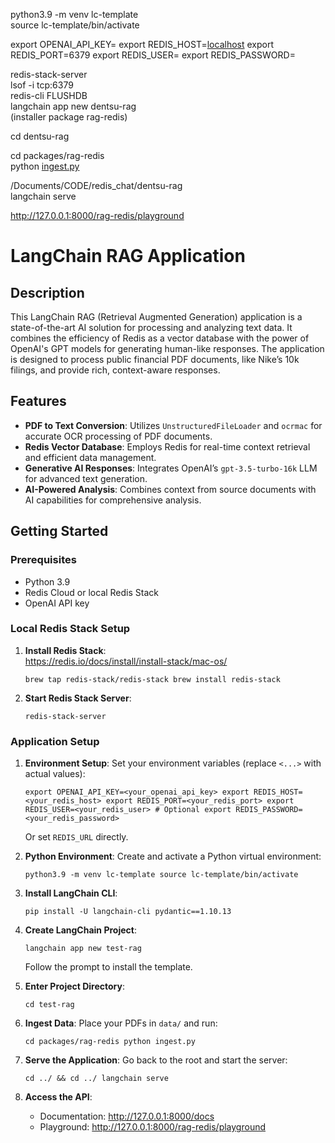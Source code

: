 python3.9 -m venv lc-template\
source lc-template/bin/activate

export OPENAI_API_KEY= export REDIS_HOST=[localhost](http://localhost) export REDIS_PORT=6379 export REDIS_USER= export REDIS_PASSWORD=

redis-stack-server\
lsof -i tcp:6379\
redis-cli FLUSHDB \
langchain app new dentsu-rag\
(installer package rag-redis)

cd dentsu-rag

cd packages/rag-redis\
python [ingest.py](http://ingest.py)

/Documents/CODE/redis_chat/dentsu-rag\
langchain serve

<http://127.0.0.1:8000/rag-redis/playground>

# **LangChain RAG Application**

## **Description**

This LangChain RAG (Retrieval Augmented Generation) application is a state-of-the-art AI solution for processing and analyzing text data. It combines the efficiency of Redis as a vector database with the power of OpenAI's GPT models for generating human-like responses. The application is designed to process public financial PDF documents, like Nike’s 10k filings, and provide rich, context-aware responses.

## **Features**

- **PDF to Text Conversion**: Utilizes `UnstructuredFileLoader` and `ocrmac` for accurate OCR processing of PDF documents.
- **Redis Vector Database**: Employs Redis for real-time context retrieval and efficient data management.
- **Generative AI Responses**: Integrates OpenAI’s `gpt-3.5-turbo-16k` LLM for advanced text generation.
- **AI-Powered Analysis**: Combines context from source documents with AI capabilities for comprehensive analysis.

## **Getting Started**

### **Prerequisites**

- Python 3.9
- Redis Cloud or local Redis Stack
- OpenAI API key

### **Local Redis Stack Setup**

1. **Install Redis Stack**:\
   https://redis.io/docs/install/install-stack/mac-os/

   `brew tap redis-stack/redis-stack brew install redis-stack`

2. **Start Redis Stack Server**:

   `redis-stack-server`

### **Application Setup**

1. **Environment Setup**: Set your environment variables (replace `<...>` with actual values):

   `export OPENAI_API_KEY=<your_openai_api_key> export REDIS_HOST=<your_redis_host> export REDIS_PORT=<your_redis_port> export REDIS_USER=<your_redis_user> # Optional export REDIS_PASSWORD=<your_redis_password>`

   Or set `REDIS_URL` directly.

2. **Python Environment**: Create and activate a Python virtual environment:

   `python3.9 -m venv lc-template source lc-template/bin/activate`

3. **Install LangChain CLI**:

   `pip install -U langchain-cli pydantic==1.10.13`

4. **Create LangChain Project**:

   `langchain app new test-rag`

   Follow the prompt to install the template.

5. **Enter Project Directory**:

   `cd test-rag`

6. **Ingest Data**: Place your PDFs in `data/` and run:

   `cd packages/rag-redis python ingest.py`

7. **Serve the Application**: Go back to the root and start the server:

   `cd ../ && cd ../ langchain serve`

8. **Access the API**:

   - Documentation: <http://127.0.0.1:8000/docs>
   - Playground: <http://127.0.0.1:8000/rag-redis/playground>